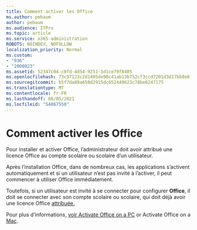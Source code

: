 ```yaml
---
title: Comment activer les Office
ms.author: pebaum
author: pebaum
ms.audience: ITPro
ms.topic: article
ms.service: o365-administration
ROBOTS: NOINDEX, NOFOLLOW
localization_priority: Normal
ms.custom:
- "936"
- "2000023"
ms.assetid: 52347c04-c0fd-4d54-9251-1d1ce79f8405
ms.openlocfilehash: 73c57123c2d1405de90c41ab13b752cf3ccd7201d3d17bb8e6f6ae25a2e0e7ad
ms.sourcegitcommit: b5f7da89a650d2915dc652449623c78be6247175
ms.translationtype: MT
ms.contentlocale: fr-FR
ms.lasthandoff: 08/05/2021
ms.locfileid: "54067550"
---
```

# <a name="how-to-activate-office"></a>Comment activer les Office

Pour installer et activer Office, l’administrateur doit [](https://docs.microsoft.com/microsoft-365/admin/add-users/add-users) avoir attribué une licence Office au compte scolaire ou scolaire d’un utilisateur.
  
Après l’installation Office, dans de nombreux cas, les applications s’activent automatiquement et si un utilisateur n’est pas invité à l’activer, il peut commencer à utiliser Office immédiatement.
  
Toutefois, si un utilisateur est invité à se connecter pour configurer **Office**, il doit se connecter avec son compte scolaire ou scolaire, qui doit déjà avoir une licence Office [attribuée.](https://docs.microsoft.com/microsoft-365/admin/add-users/add-users)
  
Pour plus d’informations, [voir Activate Office on a PC](https://support.office.com/article/5bd38f38-db92-448b-a982-ad170b1e187e?wt.mc_id=Alchemy_ClientDIA) or Activate Office on a [Mac](https://support.office.com/article/7f6646b1-bb14-422a-9ad4-a53410fcefb2?wt.mc_id=Alchemy_ClientDIA).
  